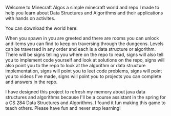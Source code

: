 Welcome to Minecraft Algos a simple minecraft world and repo I made to help you learn about Data Structures and Algorithms and their applications with hands on activites.

You can download the world here:

When you spawn in you are greeted and there are rooms you can unlock and items you can find to keep on traversing through the dungeons. Levels can be traversed in any order and each is a data structure or algorithm. There will be signs telling you where on the repo to read, signs will also tell you to implement code yourself and look at solutions on the repo, signs will also point you to the repo to look at the algorithm or data structure implementation, signs will point you to leet code problems, signs will point you to videos I've made, signs will point you to projects you can complete and answers in the repo.

I have designed this project to refresh my memory about java data structures and algorithms because I'll be a course assistant in the spring for a CS 284 Data Structures and Algorithms. I found it fun making this game to teach others. Please have fun and never stop learning!
